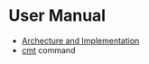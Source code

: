 
# User Manual

- [Archecture and Implementation](architecture_and_implementation.md)
- [cmt](cmt.1.html) command
